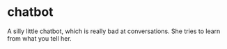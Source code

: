 # chatbot
A silly little chatbot, which is really bad at conversations.
She tries to learn from what you tell her.
